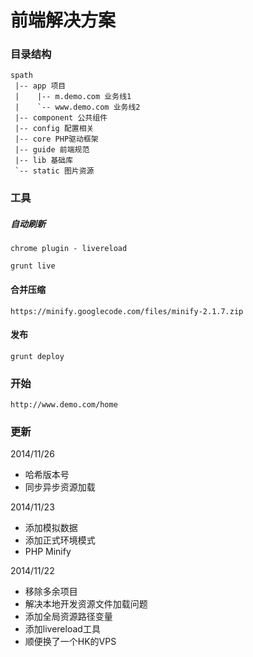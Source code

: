 # 前端解决方案

### 目录结构

    spath
     |-- app 项目
     |    |-- m.demo.com 业务线1
     |    `-- www.demo.com 业务线2
     |-- component 公共组件
     |-- config 配置相关
     |-- core PHP驱动框架
     |-- guide 前端规范
     |-- lib 基础库
     `-- static 图片资源

### 工具

##### 自动刷新

    chrome plugin - livereload

    grunt live

#### 合并压缩

    https://minify.googlecode.com/files/minify-2.1.7.zip

#### 发布

    grunt deploy

### 开始

    http://www.demo.com/home

### 更新

2014/11/26

* 哈希版本号
* 同步异步资源加载

2014/11/23

* 添加模拟数据
* 添加正式环境模式
* PHP Minify

2014/11/22

* 移除多余项目
* 解决本地开发资源文件加载问题
* 添加全局资源路径变量
* 添加livereload工具
* 顺便换了一个HK的VPS
